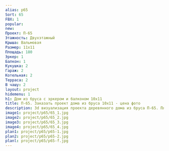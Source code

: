 ```yaml
---
alias: p65
Sort: 65
FBX: 1
popular: 
new: 
Проект: П-65
Этажность: Двухэтажный
Крыша: Вальмовая
Размер: 11х11
Площадь: 180
Эркер: 1
Балкон: 1
Кукушка: 2
Гараж: 2
Котельная: 2
Терраса: 2
В чашу: 2
layout: project
hidemenu: 1
h1: Дом из бруса с эркером и балконом 10х11
title: П-65. Заказать проект дома из бруса 10х11 - цена фото
description: 3d визуализация проекта деревянного дома из бруса П-65. Площадь 180 м2, размер 10х11. Вы можете внести любые изменения в проект.
image1: project/p65/65_1.jpg
image2: project/p65/65_2.jpg
image3: project/p65/65_3.jpg
image4: project/p65/65_4.jpg
plan1: project/p65/p65-1.jpg
plan2: project/p65/p65-2.jpg
planl: project/p65/p65-f.jpg
---
```


